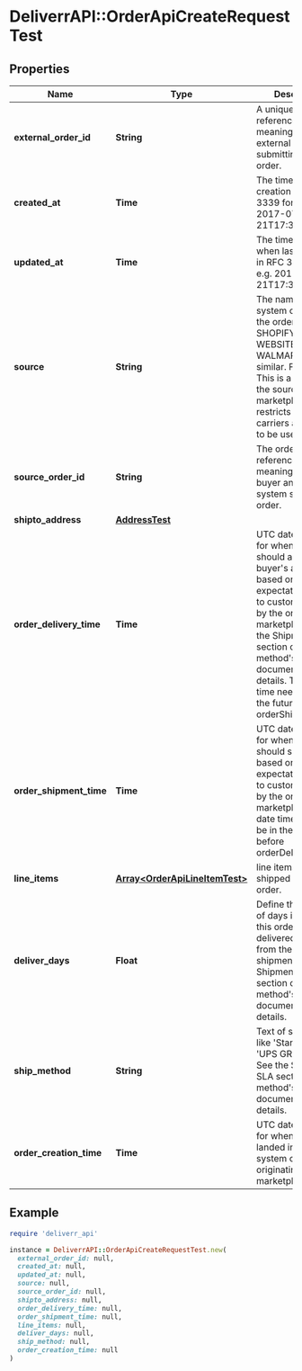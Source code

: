 # DeliverrAPI::OrderApiCreateRequestTest

## Properties

| Name | Type | Description | Notes |
| ---- | ---- | ----------- | ----- |
| **external_order_id** | **String** | A unique order reference meaningful to the external system submitting the order. |  |
| **created_at** | **Time** | The timestamp of creation in RFC 3339 format. e.g. 2017-07-21T17:32:28Z | [optional] |
| **updated_at** | **Time** | The timestamp when last updated in RFC 3339 format. e.g. 2017-07-21T17:32:28Z | [optional] |
| **source** | **String** | The name of the system originating the order such as SHOPIFY, AMAZON, WEBSITE, WALMART or similar. Free text. This is a vital field if the source marketplace restricts which carriers are allowed to be used. |  |
| **source_order_id** | **String** | The order id or reference that is meaningful to the buyer and/or the system sourcing the order. |  |
| **shipto_address** | [**AddressTest**](AddressTest.md) |  |  |
| **order_delivery_time** | **Time** | UTC datetime value for when the order should arrive at the buyer&#39;s address, based on expectations given to customers or set by the originating marketplace. See the Shipment SLA section of this method&#39;s documentation for details. This date time needs to be in the future and after orderShipmentTime. | [optional] |
| **order_shipment_time** | **Time** | UTC datetime value for when the order should ship by, based on expectations given to customers or set by the originating marketplace. This date time needs to be in the future and before orderDeliveryTime. | [optional] |
| **line_items** | [**Array&lt;OrderApiLineItemTest&gt;**](OrderApiLineItemTest.md) | line items to be shipped in this order. |  |
| **deliver_days** | **Float** | Define the number of days in which this order must be delivered, counting from the date of shipment. See the Shipment SLA section of this method&#39;s documentation for details. | [optional] |
| **ship_method** | **String** | Text of ship method like &#39;Standard&#39;, &#39;UPS GROUND&#39;, etc. See the Shipment SLA section of this method&#39;s documentation for details. | [optional] |
| **order_creation_time** | **Time** | UTC datetime value for when the order landed in your system or the originating marketplace. | [optional] |

## Example

```ruby
require 'deliverr_api'

instance = DeliverrAPI::OrderApiCreateRequestTest.new(
  external_order_id: null,
  created_at: null,
  updated_at: null,
  source: null,
  source_order_id: null,
  shipto_address: null,
  order_delivery_time: null,
  order_shipment_time: null,
  line_items: null,
  deliver_days: null,
  ship_method: null,
  order_creation_time: null
)
```

